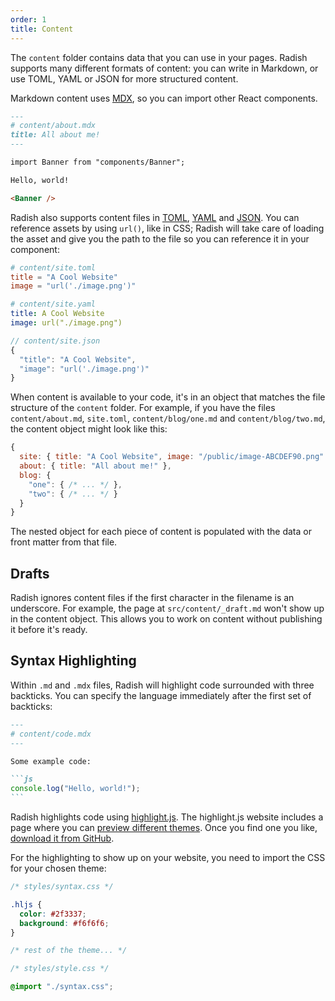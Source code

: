 ```yaml
---
order: 1
title: Content
---
```


The `content` folder contains data that you can use in your pages. Radish supports many different formats of content: you can write in Markdown, or use TOML, YAML or JSON for more structured content.

Markdown content uses [MDX](https://mdxjs.com), so you can import other React components.

```md
---
# content/about.mdx
title: All about me!
---

import Banner from "components/Banner";

Hello, world!

<Banner />
```

Radish also supports content files in [TOML](https://toml.io), [YAML](https://yaml.org) and [JSON](https://www.json.org). You can reference assets by using `url()`, like in CSS; Radish will take care of loading the asset and give you the path to the file so you can reference it in your component:

```toml
# content/site.toml
title = "A Cool Website"
image = "url('./image.png')"
```

```yaml
# content/site.yaml
title: A Cool Website
image: url("./image.png")
```

```js
// content/site.json
{
  "title": "A Cool Website",
  "image": "url('./image.png')"
}
```

When content is available to your code, it's in an object that matches the file structure of the `content` folder. For example, if you have the files `content/about.md`, `site.toml`, `content/blog/one.md` and `content/blog/two.md`, the content object might look like this:

```js
{
  site: { title: "A Cool Website", image: "/public/image-ABCDEF90.png" },
  about: { title: "All about me!" },
  blog: {
    "one": { /* ... */ },
    "two": { /* ... */ }
  }
}
```

The nested object for each piece of content is populated with the data or front matter from that file.

## Drafts

Radish ignores content files if the first character in the filename is an underscore. For example, the page at `src/content/_draft.md` won't show up in the content object. This allows you to work on content without publishing it before it's ready.

## Syntax Highlighting

Within `.md` and `.mdx` files, Radish will highlight code surrounded with three backticks. You can specify the language immediately after the first set of backticks:

````md
---
# content/code.mdx
---

Some example code:

```js
console.log("Hello, world!");
```
````

Radish highlights code using [highlight.js](https://highlightjs.org). The highlight.js website includes a page where you can [preview different themes](https://highlightjs.org/static/demo/). Once you find one you like, [download it from GitHub](https://github.com/highlightjs/highlight.js/tree/main/src/styles).

For the highlighting to show up on your website, you need to import the CSS for your chosen theme:

```css
/* styles/syntax.css */

.hljs {
  color: #2f3337;
  background: #f6f6f6;
}

/* rest of the theme... */
```

```css
/* styles/style.css */

@import "./syntax.css";
```

